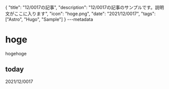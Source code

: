 {
  "title": "12/0017の記事",
  "description": "12/0017の記事のサンプルです。説明文がここに入ります",
  "icon": "hoge.png",
  "date": "2021/12/0017",
  "tags": ["Astro", "Hugo", "Sample"]
}
---metadata

# hoge
hogehoge

## today
2021/12/0017